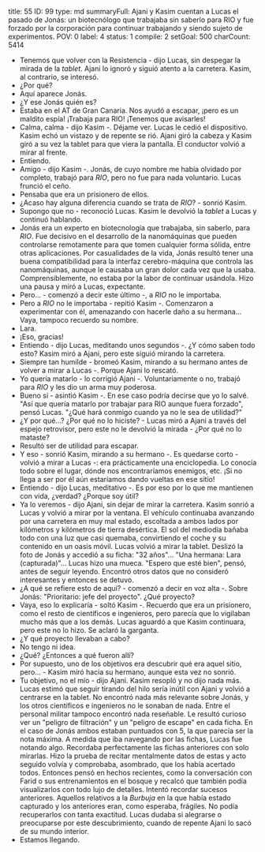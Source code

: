 title:          55
ID:             99
type:           md
summaryFull:    Ajani y Kasim cuentan a Lucas el pasado de Jonás: un biotecnólogo que trabajaba sin saberlo para RIO y fue forzado por la corporación para continuar trabajando y siendo sujeto de experimentos.
POV:            0
label:          4
status:         1
compile:        2
setGoal:        500
charCount:      5414


- Tenemos que volver con la Resistencia - dijo Lucas, sin despegar la mirada de la *tablet*.
Ajani lo ignoró y siguió atento a la carretera. Kasim, al contrario, se interesó.
- ¿Por qué?
- Aquí aparece Jonás.
- ¿Y ese Jonás quién es?
- Estaba en el AT de Gran Canaria. Nos ayudó a escapar, ¡pero es un maldito espía! ¡Trabaja para RIO! ¡Tenemos que avisarles!
- Calma, calma - dijo Kasim -. Déjame ver.
Lucas le cedió el dispositivo. Kasim echó un vistazo y de repente se rió. Ajani giró la cabeza y Kasim giró a su vez la tablet para que viera la pantalla. El conductor volvió a mirar al frente.
- Entiendo.
- Amigo - dijo Kasim -. Jonás, de cuyo nombre me había olvidado por completo, trabajó para *RIO*, pero no fue para nada voluntario.
Lucas frunció el ceño.
- Pensaba que era un prisionero de ellos.
- ¿Acaso hay alguna diferencia cuando se trata de *RIO*? - sonrió Kasim.
- Supongo que no - reconoció Lucas.
Kasim le devolvió la *tablet* a Lucas y continuó hablando.
- Jonás era un experto en biotecnología que trabajaba, sin saberlo, para *RIO*. Fue decisivo en el desarrollo de la nanomáquinas que pueden controlarse remotamente para que tomen cualquier forma sólida, entre otras aplicaciones. Por casualidades de la vida, Jonás resultó tener una buena compatibilidad para la interfaz cerebro-máquina que controla las nanomáquinas, aunque le causaba un gran dolor cada vez que la usaba. Comprensiblemente, no estaba por la labor de continuar usándola.
Hizo una pausa y miró a Lucas, expectante.
- Pero... - comenzó a decir este último -, a *RIO* no le importaba.
- Pero a *RIO* no le importaba - repitió Kasim -. Comenzaron a experimentar con él, amenazando con hacerle daño a su hermana... Vaya, tampoco recuerdo su nombre.
- Lara.
- ¡Eso, gracias!
- Entiendo - dijo Lucas, meditando unos segundos -. ¿Y cómo saben todo esto?
Kasim miró a Ajani, pero este siguió mirando la carretera.
- Siempre tan humilde - bromeó Kasim, mirando a su hermano antes de volver a mirar a Lucas -. Porque Ajani lo rescató.
- Yo quería matarlo - lo corrigió Ajani -. Voluntariamente o no, trabajó para *RIO* y les dio un arma muy poderosa.
- Bueno sí - asintió Kasim -. En ese caso podría decirse que yo lo salvé.
"Así que quería matarlo por trabajar para RIO aunque fuera forzado", pensó Lucas. "¿Qué hará conmigo cuando ya no le sea de utilidad?"
- ¿Y por qué...? ¿Por qué no lo hiciste? - Lucas miró a Ajani a través del espejo retrovisor, pero este no le devolvió la mirada - ¿Por qué no lo mataste?
- Resultó ser de utilidad para escapar.
- Y eso - sonrió Kasim, mirando a su hermano -. Es quedarse corto - volvió a mirar a Lucas -: era prácticamente una enciclopedia. Lo conocía todo sobre el lugar, dónde nos encontraríamos enemigos, etc. ¡Si no llega a ser por él aún estaríamos dando vueltas en ese sitio!
- Entiendo - dijo Lucas, meditativo -. Es por eso por lo que me mantienen con vida, ¿verdad? ¿Porque soy útil?
- Ya lo veremos - dijo Ajani, sin dejar de mirar la carretera.
Kasim sonrió a Lucas y volvió a mirar por la ventana.
El vehículo continuaba avanzando por una carretera en muy mal estado, escoltada a ambos lados por kilómetros y kilómetros de tierra desértica. El sol del mediodía bañaba todo con una luz que casi quemaba, convirtiendo el coche y su contenido en un oasis móvil.
Lucas volvió a mirar la tablet. Deslizó la foto de Jonás y accedió a su ficha: "32 años"... "Una hermana: Lara (capturada)"...
Lucas hizo una mueca. "Espero que esté bien", pensó, antes de seguir leyendo. Encontró otros datos que no consideró interesantes y entonces se detuvo.
- ¿A qué se refiere esto de aquí? - comenzó a decir en voz alta -. Sobre Jonás: "Prioritario: jefe del proyecto". ¿Qué proyecto?
- Vaya, eso lo explicaría - soltó Kasim -. Recuerdo que era un prisionero, como el resto de científicos e ingenieros, pero parecía que lo vigilaban mucho más que a los demás.
Lucas aguardó a que Kasim continuara, pero este no lo hizo. Se aclaró la garganta.
- ¿Y qué proyecto llevaban a cabo?
- No tengo ni idea.
- ¿Qué? ¿Entonces a qué fueron allí?
- Por supuesto, uno de los objetivos era descubrir qué era aquel sitio, pero... - Kasim miró hacia su hermano, aunque esta vez no sonrió.
- Tu objetivo, no el mío - dijo Ajani.
Kasim resopló y no dijo nada más.
Lucas estimó que seguir tirando del hilo sería inútil con Ajani y volvió a centrarse en la tablet. No encontró nada más relevante sobre Jonás, y los otros científicos e ingenieros no le sonaban de nada. Entre el personal militar tampoco encontró nada reseñable. Le resultó curioso ver un "peligro de filtración" y un "peligro de escape" en cada ficha. En el caso de Jonás ambos estaban puntuados con 5, la que parecía ser la nota máxima.
A medida que iba navegando por las fichas, Lucas fue notando algo. Recordaba perfectamente las fichas anteriores con solo mirarlas. Hizo la prueba de recitar mentalmente datos de estas y acto seguido volvía y comprobaba, asombrado, que los había acertado todos.
Entonces pensó en hechos recientes, como la conversación con Farid o sus entrenamientos en el bosque y recalcó que también podía visualizarlos con todo lujo de detalles.
Intentó recordar sucesos anteriores.
Aquellos relativos a la *Burbuja* en la que había estado capturado y los anteriores eran, como esperaba, frágiles. No podía recuperarlos con tanta exactitud.
Lucas dudaba si alegrarse o preocuparse por este descubrimiento, cuando de repente Ajani lo sacó de su mundo interior.
- Estamos llegando.